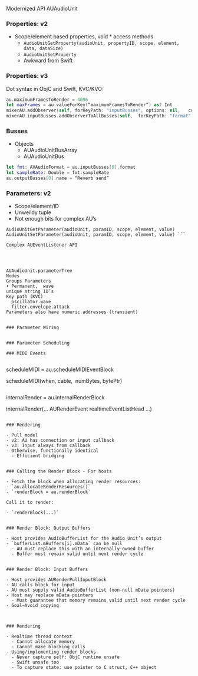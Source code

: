 Modernized API
AUAudioUnit



### Properties: v2

- Scope/element based properties, void * access methods
  - `AudioUnitGetProperty(audioUnit, propertyID, scope, element, data, dataSize)`
  - `AudioUnitSetProperty`
  - Awkward from Swift


### Properties: v3

Dot syntax in ObjC and Swift, KVC/KVO:

```swift
au.maximumFramesToRender = 4096
let maxFrames = au.valueForKey(“maximumFramesToRender”) as? Int
mixerAU.addObserver(self, forKeyPath: "inputBusses", options: nil,   context: nil)
mixerAU.inputBusses.addObserverToAllBusses(self,  forKeyPath: "format", options: nil, context: nil)
```



### Busses

- Objects
  - AUAudioUnitBusArray
  - AUAudioUnitBus

```swift
let fmt: AVAudioFormat = au.inputBusses[0].format
let sampleRate: Double = fmt.sampleRate
au.outputBusses[0].name = “Reverb send”
```


### Parameters: v2

- Scope/element/ID
- Unweildy tuple
- Not enough bits for complex AU’s

```
AudioUnitGetParameter(audioUnit, paramID, scope, element, value) AudioUnitSetParameter(audioUnit, paramID, scope, element, value) ```

Complex AUEventListener API




AUAudioUnit.parameterTree
Nodes
Groups Parameters
• Permanent,  wave
unique string ID’s
Key path (KVC)
  oscillator.wave
  filter.envelope.attack
Parameters also have numeric addresses (transient)


### Parameter Wiring


### Parameter Scheduling

### MIDI Events


```
scheduleMIDI = au.scheduleMIDIEventBlock



scheduleMIDI(when, cable,  numBytes, bytePtr)

```

```
internalRender = au.internalRenderBlock
  
internalRender(... AURenderEvent realtimeEventListHead ...)
```

### Rendering

- Pull model
- v2: AU has connection or input callback
- v3: Input always from callback
- Otherwise, functionally identical
  - Efficient bridging


### Calling the Render Block - For hosts

- Fetch the block when allocating render resources:
- `au.allocateRenderResources()`
- `renderBlock = au.renderBlock`

Call it to render:

- `renderBlock(...)`


### Render Block: Output Buffers

- Host provides AudioBufferList for the Audio Unit’s output
- `bufferList.mBuffers[i].mData` can be null
  - AU must replace this with an internally-owned buffer
  - Buffer must remain valid until next render cycle


### Render Block: Input Buffers

- Host provides AURenderPullInputBlock
- AU calls block for input
- AU must supply valid AudioBufferList (non-null mData pointers)
- Host may replace mData pointers
  - Must guarantee that memory remains valid until next render cycle
- Goal—Avoid copying



### Rendering

- Realtime thread context
  - Cannot allocate memory
  - Cannot make blocking calls
- Using/implementing render blocks
  - Never capture self: ObjC runtime unsafe
  - Swift unsafe too
  - To capture state: use pointer to C struct, C++ object
